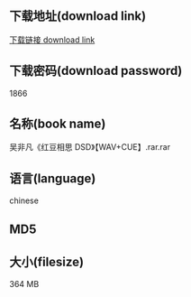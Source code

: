 ## 下载地址(download link)
[下载链接 download link](https://tutu365.netlify.app/?s=%E5%90%B4%E9%9D%9E%E5%87%A1%E3%80%8A%E7%BA%A2%E8%B1%86%E7%9B%B8%E6%80%9D+DSD%E3%80%8B%E3%80%90WAV%2BCUE%E3%80%91.rar)

## 下载密码(download password)
1866

## 名称(book name)
吴非凡《红豆相思 DSD》【WAV+CUE】.rar.rar

## 语言(language)
chinese

## MD5


## 大小(filesize)
364 MB
